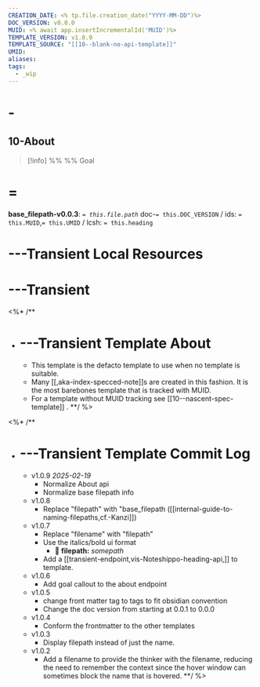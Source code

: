 ```yaml
---
CREATION_DATE: <% tp.file.creation_date("YYYY-MM-DD")%>
DOC_VERSION: v0.0.0
MUID: <% await app.insertIncrementalId('MUID')%>
TEMPLATE_VERSION: v1.0.9
TEMPLATE_SOURCE: "[[10--blank-no-api-template]]"
UMID: 
aliases: 
tags:
  - _wip
---
```


# -

## 10-About

> [!info] %%  %% Goal
> 

# =

**base_filepath-v0.0.3**: *`= this.file.path`* doc-`= this.DOC_VERSION` / ids: `= this.MUID`,`= this.UMID` / lcsh: `= this.heading`





# ---Transient Local Resources

# ---Transient

<%* /**
- # ---Transient Template About
  * This template is the defacto template to use when no template is suitable.
  * Many [[,aka-index-specced-note]]s are created in this fashion. It is the most barebones template that is tracked with MUID.
  * For a template without MUID tracking see [[10--nascent-spec-template]] .
**/ %>

<%* /**
- # ---Transient Template Commit Log
  * v1.0.9 *2025-02-19*
    * Normalize About api
    * Normalize base filepath info
  * v1.0.8
    * Replace "filepath" with "base_filepath ([[internal-guide-to-naming-filepaths,cf.-Kanzi]])
  * v1.0.7
    * Replace "filename" with "filepath"  
    * Use the italics/bold ui format
      * 🔎 **filepath:** *somepath*
    * Add a [[transient-endpoint,vis-Noteshippo-heading-api,]] to template.
  * v1.0.6
    * Add goal callout to the about endpoint
  * v1.0.5
    * change front matter tag to tags to fit obsidian convention
    * Change the doc version from starting at 0.0.1 to 0.0.0
  * v1.0.4
    * Conform the frontmatter to the other templates
  * v1.0.3
    * Display filepath instead of just the name.
  * v1.0.2
    * Add a filename to provide the thinker with the filename, reducing the need to remember the context since the hover window can sometimes block the name that is hovered.
**/ %>





